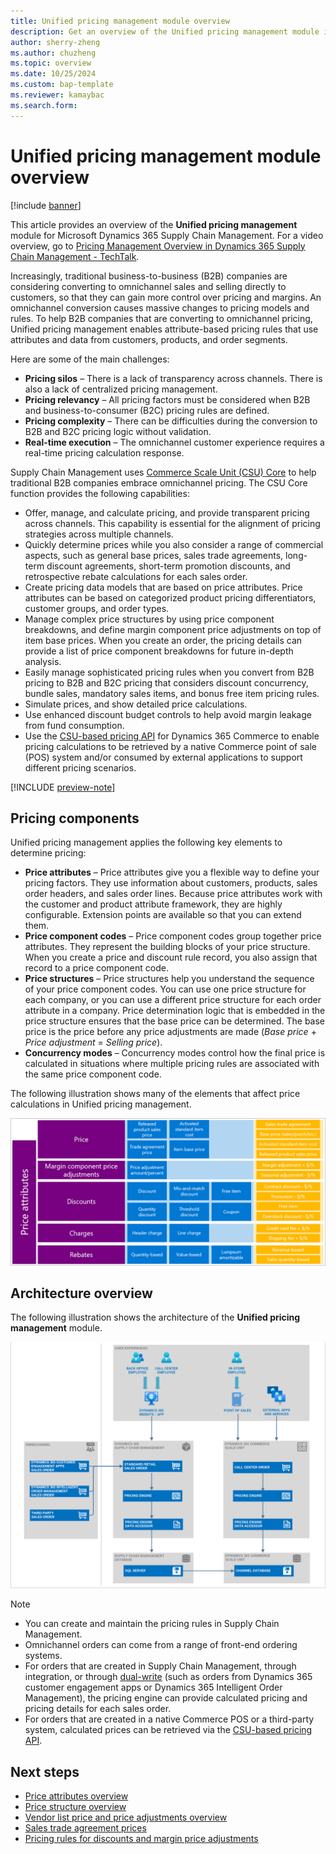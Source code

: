 ```yaml
---
title: Unified pricing management module overview
description: Get an overview of the Unified pricing management module in Microsoft Dynamics 365 Supply Chain Management, including a list of challenges.
author: sherry-zheng
ms.author: chuzheng
ms.topic: overview
ms.date: 10/25/2024
ms.custom: bap-template
ms.reviewer: kamaybac
ms.search.form:
---
```


# Unified pricing management module overview

[!include [banner](../includes/banner.md)]

This article provides an overview of the **Unified pricing management** module for Microsoft Dynamics 365 Supply Chain Management. For a video overview, go to [Pricing Management Overview in Dynamics 365 Supply Chain Management - TechTalk](https://www.youtube.com/watch?v=Pc9nBoHN5m0).

Increasingly, traditional business-to-business (B2B) companies are considering converting to omnichannel sales and selling directly to customers, so that they can gain more control over pricing and margins. An omnichannel conversion causes massive changes to pricing models and rules. To help B2B companies that are converting to omnichannel pricing, Unified pricing management enables attribute-based pricing rules that use attributes and data from customers, products, and order segments.

Here are some of the main challenges:

- **Pricing silos** – There is a lack of transparency across channels. There is also a lack of centralized pricing management.
- **Pricing relevancy** – All pricing factors must be considered when B2B and business-to-consumer (B2C) pricing rules are defined.
- **Pricing complexity** – There can be difficulties during the conversion to B2B and B2C pricing logic without validation.
- **Real-time execution** – The omnichannel customer experience requires a real-time pricing calculation response.

Supply Chain Management uses [Commerce Scale Unit (CSU) Core](../../commerce/dev-itpro/CSU-core.md) to help traditional B2B companies embrace omnichannel pricing. The CSU Core function provides the following capabilities:

- Offer, manage, and calculate pricing, and provide transparent pricing across channels. This capability is essential for the alignment of pricing strategies across multiple channels.
- Quickly determine prices while you also consider a range of commercial aspects, such as general base prices, sales trade agreements, long-term discount agreements, short-term promotion discounts, and retrospective rebate calculations for each sales order.
- Create pricing data models that are based on price attributes. Price attributes can be based on categorized product pricing differentiators, customer groups, and order types.
- Manage complex price structures by using price component breakdowns, and define margin component price adjustments on top of item base prices. When you create an order, the pricing details can provide a list of price component breakdowns for future in-depth analysis.
- Easily manage sophisticated pricing rules when you convert from B2B pricing to B2B and B2C pricing that considers discount concurrency, bundle sales, mandatory sales items, and bonus free item pricing rules.
- Simulate prices, and show detailed price calculations.
- Use enhanced discount budget controls to help avoid margin leakage from fund consumption.
- Use the [CSU-based pricing API](../../commerce/pricing-apis.md) for Dynamics 365 Commerce to enable pricing calculations to be retrieved by a native Commerce point of sale (POS) system and/or consumed by external applications to support different pricing scenarios.

[!INCLUDE [preview-note](~/../shared-content/shared/preview-includes/preview-note-d365.md)]

## Pricing components

Unified pricing management applies the following key elements to determine pricing:

- **Price attributes** – Price attributes give you a flexible way to define your pricing factors. They use information about customers, products, sales order headers, and sales order lines. Because price attributes work with the customer and product attribute framework, they are highly configurable. Extension points are available so that you can extend them.
- **Price component codes** – Price component codes group together price attributes. They represent the building blocks of your price structure. When you create a price and discount rule record, you also assign that record to a price component code.
- **Price structures** – Price structures help you understand the sequence of your price component codes. You can use one price structure for each company, or you can use a different price structure for each order attribute in a company. Price determination logic that is embedded in the price structure ensures that the base price can be determined. The base price is the price before any price adjustments are made (*Base price* + *Price adjustment* = *Selling price*).
- **Concurrency modes** – Concurrency modes control how the final price is calculated in situations where multiple pricing rules are associated with the same price component code.

The following illustration shows many of the elements that affect price calculations in Unified pricing management.

[<img src="media/pricing-management-elements.png" alt="Diagram of the elements that affect Unified pricing management price calculations." title="Elements that affect Unified pricing management price calculations" width="720" />](media/pricing-management-elements.png#lightbox)

## Architecture overview

The following illustration shows the architecture of the **Unified pricing management** module.

[<img src="media/pricing-management-architecture.png" alt="Diagram of the Unified pricing management module architecture." title="Unified pricing management module architecture" width="720" />](media/pricing-management-architecture.png#lightbox)

> [!NOTE]
> - You can create and maintain the pricing rules in Supply Chain Management.
> - Omnichannel orders can come from a range of front-end ordering systems.
> - For orders that are created in Supply Chain Management, through integration, or through [dual-write](../../fin-ops-core/dev-itpro/data-entities/dual-write/dual-write-overview.md) (such as orders from Dynamics 365 customer engagement apps or Dynamics 365 Intelligent Order Management), the pricing engine can provide calculated pricing and pricing details for each sales order.
> - For orders that are created in a native Commerce POS or a third-party system, calculated prices can be retrieved via the [CSU-based pricing API](../../commerce/pricing-apis.md).

## Next steps

- [Price attributes overview](upm-price-attributes-overview.md)
- [Price structure overview](upm-price-structure-overview.md)
- [Vendor list price and price adjustments overview](upm-vendor-list-price.md)
- [Sales trade agreement prices](upm-sales-trade-agreement-prices.md)
- [Pricing rules for discounts and margin price adjustments](upm-margin-discount-pricing-rules.md)
